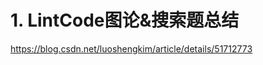 # 1. LintCode图论&搜索题总结









https://blog.csdn.net/luoshengkim/article/details/51712773





















